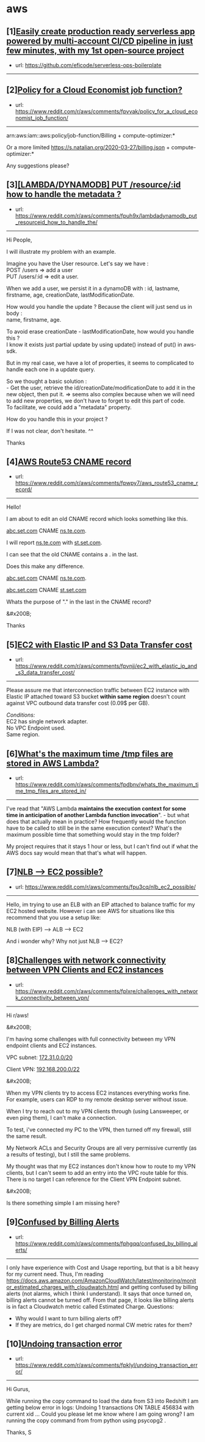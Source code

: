 # aws
## [1][Easily create production ready serverless app powered by multi-account CI/CD pipeline in just few minutes, with my 1st open-source project](https://www.reddit.com/r/aws/comments/fpje9b/easily_create_production_ready_serverless_app/)
- url: https://github.com/eficode/serverless-ops-boilerplate
---

## [2][Policy for a Cloud Economist job function?](https://www.reddit.com/r/aws/comments/fpvvak/policy_for_a_cloud_economist_job_function/)
- url: https://www.reddit.com/r/aws/comments/fpvvak/policy_for_a_cloud_economist_job_function/
---
arn:aws:iam::aws:policy/job-function/Billing + compute-optimizer:*

Or a more limited https://s.natalian.org/2020-03-27/billing.json + compute-optimizer:*

Any suggestions please?
## [3][[LAMBDA/DYNAMODB] PUT /resource/:id how to handle the metadata ?](https://www.reddit.com/r/aws/comments/fpuh9x/lambdadynamodb_put_resourceid_how_to_handle_the/)
- url: https://www.reddit.com/r/aws/comments/fpuh9x/lambdadynamodb_put_resourceid_how_to_handle_the/
---
Hi People, 

I will illustrate my problem with an example.

Imagine you have the User resource. Let's say we have :  
POST /users =&gt; add a user  
PUT /users/:id =&gt; edit a user. 

When we add a user, we persist it in a dynamoDB with : id, lastname, firstname, age, creationDate, lastModificationDate. 

How would you handle the update ? Because the client will just send us in body :   
name, firstname, age.   


To avoid erase creationDate - lastModificationDate, how would you handle this ?   
I know it exists just partial update by using update() instead of put() in aws-sdk.   


But in my real case, we have a lot of properties, it seems to complicated to handle each one in a update query.   


So we thought a basic solution :   
\- Get the user, retrieve the id/creationDate/modificationDate to add it in the new object, then put it. =&gt; seems also complex because when we will need to add new properties, we don't have to forget to edit this part of code.   
To facilitate, we could add a "metadata" property.

How do you handle this in your project ?

If I was not clear, don't hesitate. \^\^  


Thanks
## [4][AWS Route53 CNAME record](https://www.reddit.com/r/aws/comments/fpwpy7/aws_route53_cname_record/)
- url: https://www.reddit.com/r/aws/comments/fpwpy7/aws_route53_cname_record/
---
Hello!

I am about to edit an old CNAME record which looks something like this.

[abc.set.com](https://abc.set.com) CNAME [ns.te.com](https://ns.te.com).

I will report [ns.te.com](https://ns.te.com) with [st.set.com](https://st.set.com).

I can see that the old CNAME contains a . in the last. 

Does this make any difference.

[abc.set.com](https://abc.set.com) CNAME [ns.te.com](https://ns.te.com).

[abc.set.com](https://abc.set.com) CNAME [st.set.com](https://st.set.com)

Whats the purpose of "." in the last in the CNAME record?

&amp;#x200B;

Thanks
## [5][EC2 with Elastic IP and S3 Data Transfer cost](https://www.reddit.com/r/aws/comments/fpvnjj/ec2_with_elastic_ip_and_s3_data_transfer_cost/)
- url: https://www.reddit.com/r/aws/comments/fpvnjj/ec2_with_elastic_ip_and_s3_data_transfer_cost/
---
Please assure me that interconnection traffic between EC2 instance with Elastic IP attached toward S3 bucket **within same region** doesn't count against VPC outbound data transfer cost (0.09$ per GB).

*Conditions:*  
EC2 has single network adapter.  
No VPC Endpoint used.  
Same region.
## [6][What's the maximum time /tmp files are stored in AWS Lambda?](https://www.reddit.com/r/aws/comments/fpdbnv/whats_the_maximum_time_tmp_files_are_stored_in/)
- url: https://www.reddit.com/r/aws/comments/fpdbnv/whats_the_maximum_time_tmp_files_are_stored_in/
---
I've read that "AWS Lambda **maintains the execution context for some time in anticipation of another Lambda function invocation**". - but what does that actually mean in practice? How frequently would the function have to be called to still be in the same execution context? What's the maximum possible time that something would stay in the tmp folder?

My project requires that it stays 1 hour or less, but I can't find out if what the AWS docs say would mean that that's what will happen.
## [7][NLB --&gt; EC2 possible?](https://www.reddit.com/r/aws/comments/fpu3cq/nlb_ec2_possible/)
- url: https://www.reddit.com/r/aws/comments/fpu3cq/nlb_ec2_possible/
---
Hello, im trying to use an ELB with an EIP attached to balance traffic for my EC2 hosted website. However i can see AWS for situations like this recommend that you use a setup like:

NLB (with EIP) --&gt; ALB --&gt; EC2

And i wonder why? Why not just NLB --&gt; EC2?
## [8][Challenges with network connectivity between VPN Clients and EC2 instances](https://www.reddit.com/r/aws/comments/fplxre/challenges_with_network_connectivity_between_vpn/)
- url: https://www.reddit.com/r/aws/comments/fplxre/challenges_with_network_connectivity_between_vpn/
---
Hi r/aws!

&amp;#x200B;

I'm having some challenges with full connectivity between my VPN endpoint clients and EC2 instances.

VPC subnet: [172.31.0.0/20](https://172.31.0.0/20)

Client VPN: [192.168.200.0/22](https://192.168.200.0/22)

&amp;#x200B;

When my VPN clients try to access EC2 instances everything works fine.  For example, users can RDP to my remote desktop server without issue.

When I try to reach out to my VPN clients through (using Lansweeper, or even ping them), I can't make a connection.

To test, i've connected my PC to the VPN, then turned off my firewall, still the same result.

My Network ACLs and Security Groups are all very permissive currently (as a results of testing), but I still the same problems.

My thought was that my EC2 instances don't know how to route to my VPN clients, but I can't seem to add an entry into the VPC route table for this.  There is no target I can reference for the Client VPN Endpoint subnet.

&amp;#x200B;

Is there something simple I am missing here?
## [9][Confused by Billing Alerts](https://www.reddit.com/r/aws/comments/fphgqq/confused_by_billing_alerts/)
- url: https://www.reddit.com/r/aws/comments/fphgqq/confused_by_billing_alerts/
---
I only have experience with Cost and Usage reporting, but that is a bit heavy for my current need. Thus, I'm reading https://docs.aws.amazon.com/AmazonCloudWatch/latest/monitoring/monitor_estimated_charges_with_cloudwatch.html and getting confused by billing alerts (not alarms, which I think I understand). It says that once turned on, billing alerts cannot be turned off. From that page, it looks like billing alerts is in fact a Cloudwatch metric called Estimated Charge. Questions:

- Why would I want to turn billing alerts off?
- If they are metrics, do I get charged normal CW metric rates for them?
## [10][Undoing transaction error](https://www.reddit.com/r/aws/comments/fpklyl/undoing_transaction_error/)
- url: https://www.reddit.com/r/aws/comments/fpklyl/undoing_transaction_error/
---
Hi Gurus,

While running the copy command to load the data from S3 into Redshift I am getting below error in logs:
Undoing 1 transactions ON TABLE 456834 with current xid ...
Could you please let me know where I am going wrong?
I am running the copy command from from python using psycopg2 .

Thanks,
S
